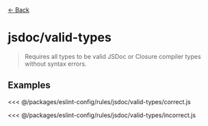 [&#x2190; Back](./)
# jsdoc/valid-types <badge text="warn" type="warn" vertical="middle"/>

> Requires all types to be valid JSDoc or Closure compiler types without syntax errors.


## Examples

<code-highlight>
 
<div slot="correct">

<<< @/packages/eslint-config/rules/jsdoc/valid-types/correct.js

</div>

 
<div slot="incorrect">

<<< @/packages/eslint-config/rules/jsdoc/valid-types/incorrect.js

</div>

 
</code-highlight>

